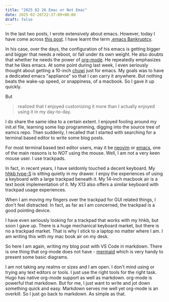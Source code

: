 ```yaml
---
title: "2025 02 26 Emac or Not Emac"
date: 2025-02-26T22:37:09+08:00
draft: false
---
```

In the last two posts, I wrote extensively about emacs. However, today I have come across [this post](https://diego.codes/post/back-to-writing/). I have learnt the term [.emacs Bankruptcy](https://www.emacswiki.org/emacs/DotEmacsBankruptcy). 

In his case, over the days, the configuration of his emacs is getting bigger and bigger that needs a reboot, or fall under its own weight. He also doubts that whether he needs the power of [org-mode](https://orgmode.org/).
He repeatedly emphasizes that he likes emacs. At some point during last week, I even seriously thought about getting a 10-inch [chuwi](https://www.chuwi.com/product/items/chuwi-minibook-x-n150.html) just for emacs. My goals was to have a dedicated emacs "appliance" so that I can carry it anywhere. But nothing beats the wake-up speed, or snappiness, of a macbook. So I gave it up quickly.

But 

> realized that I enjoyed customizing it more than I actually enjoyed using it in my day-to-day.
>

I do share the same idea to a certain extent. I enjoyed fooling around my init.el file, learning some lisp programming, digging into the source tree of eamcs repo. Then suddenly, I recalled that I started with searching for a terminal based editor to write some blog posts.

For most terminal based text editor users, may it be [neovim](https://neovim.io/) or [emacs](https://www.gnu.org/software/emacs/), one of the main reasons is to *NOT* using the mouse. Well, I am not a very keen mouse user. I use trackpads.

In fact, in recent years, I have seldomly touched a decent keyboard. My [hhkb type-S](https://www.hhkeyboard.com/uk/products/hybrid-type-s) is sitting quietly in my drawer. I enjoy the experiences of using a keyboard with a large trackpad beneath it. My 14-inch macbook air is a text book implementation of it. My X13 also offers a similar keyboard with trackpad usage experiences.

When I am moving my fingers over the trackpad for GUI related things, I don't feel distracted. In fact, as far as I am concerned, the trackpad is a good pointing device. 

I have even seriously looking for a trackpad that works with my hhkb, but soon I gave up. There is a huge mechanical keyboard market, but there is no a trackpad market. That is why I stick to a laptop no matter where I am. I am writing this with my mac book air on my desk. 

So here I am again, writing my blog post with VS Code in markdown.  There is one thing that org-mode does not have - [mermaid](https://mermaid.js.org/) which is very handy to present some basic diagrams.

I am not taking any realms or sizes and I am open. I don't mind using or trying any text editors or tools. I just use the right tools for the right task. Hugo has native org-mode support as well as markdown. org-mode is powerful that markdown. But for me, I just want to write and jot down something quick and easy. Markdown serves me well yet org-mode is an overkill. So I just go back to markdown. As simple as that.

